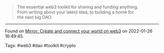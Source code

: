 > The essential web3 toolkit for sharing and funding anything. From writing about your latest idea, to building a home for the next big DAO.

---
Found on [Mirror: Create and connect your world on web3](https://mirror.xyz/) on 2022-01-26 16:49:45.

Tags: #web3 #dao #toolkit #crypto 